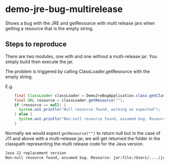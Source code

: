 # demo-jre-bug-multirelease
Shows a bug with the JRE and getResource with multi release jars when getting a resource that is the empty string.

## Steps to reproduce

There are two modules, one with and one without a mutli-release jar.
You simply build then execute the jar.

The problem is triggered by calling ClassLoader.getResource with the empty string.

E.g.

```java
    final ClassLoader classLoader = DemoJreBugApplication.class.getClassLoader();
    final URL resource = classLoader.getResource("");
    if (resource == null) {
      System.out.println("Null resource found, working as expected");
    } else {
      System.out.println("Non-null resource found, assumed bug. Resource: " + resource);
    }
```

Normally we would expect `getResource("")` to return null but in the case of J11 and above with a multi-release jar, we will get returned the folder in the classpath representing the multi release code for the Java version.

```sh
Java 11 replacement version
Non-null resource found, assumed bug. Resource: jar:file:/Users/..../jre-bug/jre-bug-multirelease/build/libs/jre-bug-multirelease-0.0.1-SNAPSHOT.jar!/META-INF/versions/11/
```
